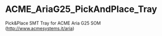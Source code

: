 # ACME_AriaG25_PickAndPlace_Tray
Pick&amp;Place SMT Tray for ACME Aria G25 SOM (http://www.acmesystems.it/aria)
